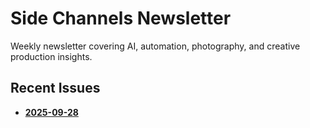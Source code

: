 # Side Channels Newsletter

Weekly newsletter covering AI, automation, photography, and creative production insights.

## Recent Issues

- **[2025-09-28](https://substack.banast.as/newsletters/2025-09-28_SideChannels)**
